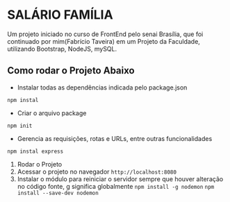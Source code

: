 # SALÁRIO FAMÍLIA

Um projeto iniciado no curso de FrontEnd pelo senai Brasília, que foi continuado por mim(Fabrício Taveira) em um Projeto da Faculdade, utilizando Bootstrap, NodeJS, mySQL.

## Como rodar o Projeto Abaixo

* Instalar todas as dependências indicada pelo package.json

```npm instal```

* Criar o arquivo package

```npm init```

* Gerencia as requisições, rotas e URLs, entre outras funcionalidades

```npm instal express```

1. Rodar o Projeto
1. Acessar o projeto no navegador
```http://localhost:8080```
1. Instalar o módulo para reiniciar o servidor sempre que houver alteração no código fonte, g significa globalmente
```npm install -g nodemon```
```npm install --save-dev nodemon```
